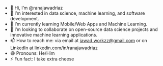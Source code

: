 - 👋 Hi, I’m @ranajawadriaz
- 👀 I’m interested in data science, machine learning, and software development.
- 🌱 I’m currently learning Mobile/Web Apps and Machine Learning.
- 💞️ I’m looking to collaborate on open-source data science projects and innovative machine learning applications.
- 📫 How to reach me: via email at jawad.workzz@gmail.com or on LinkedIn at linkedin.com/in/ranajawadriaz
- 😄 Pronouns: He/Him
- ⚡ Fun fact: I take extra cheese

<!---
ranajawadriaz/ranajawadriaz is a ✨ special ✨ repository because its `README.md` (this file) appears on your GitHub profile.
You can click the Preview link to take a look at your changes.
--->
